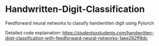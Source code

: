 # Handwritten-Digit-Classification
Feedforward neural networks to classify handwritten digit using Pytorch   

Detailed code explaination: https://studentsxstudents.com/handwritten-digit-classification-with-feedforward-neural-networks-1aee262ff8dc
